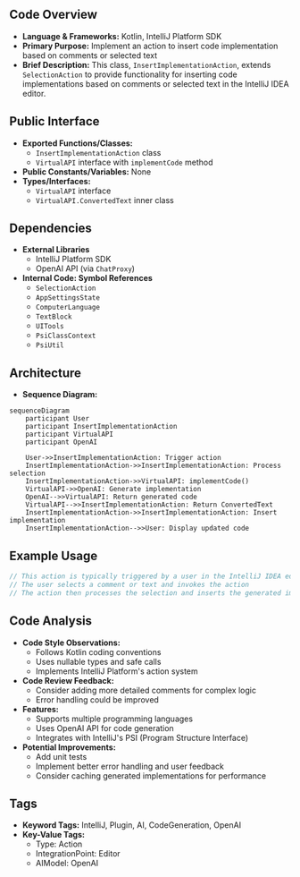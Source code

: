 ## Code Overview
- **Language & Frameworks:** Kotlin, IntelliJ Platform SDK
- **Primary Purpose:** Implement an action to insert code implementation based on comments or selected text
- **Brief Description:** This class, `InsertImplementationAction`, extends `SelectionAction` to provide functionality for inserting code implementations based on comments or selected text in the IntelliJ IDEA editor.

## Public Interface
- **Exported Functions/Classes:**
  - `InsertImplementationAction` class
  - `VirtualAPI` interface with `implementCode` method
- **Public Constants/Variables:** None
- **Types/Interfaces:**
  - `VirtualAPI` interface
  - `VirtualAPI.ConvertedText` inner class

## Dependencies
- **External Libraries**
  - IntelliJ Platform SDK
  - OpenAI API (via `ChatProxy`)
- **Internal Code: Symbol References**
  - `SelectionAction`
  - `AppSettingsState`
  - `ComputerLanguage`
  - `TextBlock`
  - `UITools`
  - `PsiClassContext`
  - `PsiUtil`

## Architecture
- **Sequence Diagram:**
```mermaid
sequenceDiagram
    participant User
    participant InsertImplementationAction
    participant VirtualAPI
    participant OpenAI

    User->>InsertImplementationAction: Trigger action
    InsertImplementationAction->>InsertImplementationAction: Process selection
    InsertImplementationAction->>VirtualAPI: implementCode()
    VirtualAPI->>OpenAI: Generate implementation
    OpenAI-->>VirtualAPI: Return generated code
    VirtualAPI-->>InsertImplementationAction: Return ConvertedText
    InsertImplementationAction->>InsertImplementationAction: Insert implementation
    InsertImplementationAction-->>User: Display updated code
```

## Example Usage
```kotlin
// This action is typically triggered by a user in the IntelliJ IDEA editor
// The user selects a comment or text and invokes the action
// The action then processes the selection and inserts the generated implementation
```

## Code Analysis
- **Code Style Observations:**
  - Follows Kotlin coding conventions
  - Uses nullable types and safe calls
  - Implements IntelliJ Platform's action system
- **Code Review Feedback:**
  - Consider adding more detailed comments for complex logic
  - Error handling could be improved
- **Features:**
  - Supports multiple programming languages
  - Uses OpenAI API for code generation
  - Integrates with IntelliJ's PSI (Program Structure Interface)
- **Potential Improvements:**
  - Add unit tests
  - Implement better error handling and user feedback
  - Consider caching generated implementations for performance

## Tags
- **Keyword Tags:** IntelliJ, Plugin, AI, CodeGeneration, OpenAI
- **Key-Value Tags:**
  - Type: Action
  - IntegrationPoint: Editor
  - AIModel: OpenAI